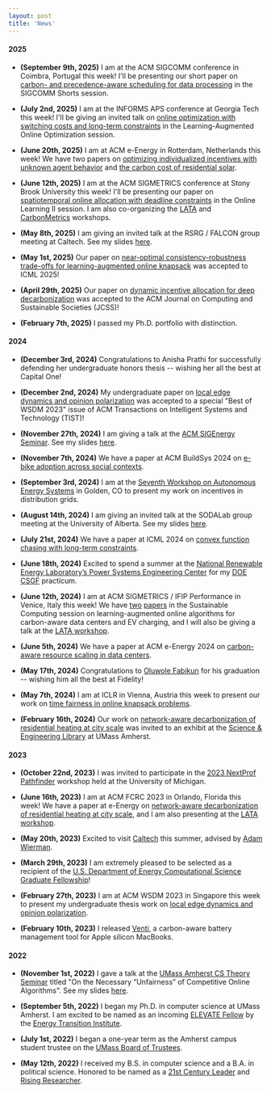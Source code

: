 ```yaml
---
layout: post
title: 'News'
---
```


#### 2025

  - **(September 9th, 2025)** I am at the ACM SIGCOMM conference in Coimbra, Portugal this week!  I'll be presenting our short paper on [carbon- and precedence-aware scheduling for data processing](https://arxiv.org/abs/2502.09717) in the SIGCOMM Shorts session.

  - **(July 2nd, 2025)** I am at the INFORMS APS conference at Georgia Tech this week!  I'll be giving an invited talk on [online optimization with switching costs and long-term constraints](https://arxiv.org/abs/2402.14012) in the Learning-Augmented Online Optimization session.

  - **(June 20th, 2025)** I am at ACM e-Energy in Rotterdam, Netherlands this week!  We have two papers on [optimizing individualized incentives with unknown agent behavior](https://dl.acm.org/doi/10.1145/3679240.3734594) and [the carbon cost of residential solar](https://dl.acm.org/doi/10.1145/3679240.3734603).

  - **(June 12th, 2025)** I am at the ACM SIGMETRICS conference at Stony Brook University this week!  I'll be presenting our paper on [spatiotemporal online allocation with deadline constraints](https://dl.acm.org/doi/10.1145/3711701) in the Online Learning II session.  I am also co-organizing the [LATA](https://learning-augmented-algorithms.github.io) and [CarbonMetrics](https://noman-bashir.github.io/CarbonMetrics/) workshops. 

  - **(May 8th, 2025)** I am giving an invited talk at the RSRG / FALCON group meeting at Caltech.  See my slides [here](https://drive.google.com/file/d/1Z6ypQdUXYm4QoVHN88GcbdkKgjWDNpU3/view?usp=share_link).  

  - **(May 1st, 2025)** Our paper on [near-optimal consistency-robustness trade-offs for learning-augmented online knapsack](https://arxiv.org/abs/2406.18752) was accepted to ICML 2025!

  - **(April 29th, 2025)** Our paper on [dynamic incentive allocation for deep decarbonization](https://arxiv.org/abs/2502.08877) was accepted to the ACM Journal on Computing and Sustainable Societies (JCSS)!

  - **(February 7th, 2025)** I passed my Ph.D. portfolio with distinction.


#### 2024

  - **(December 3rd, 2024)** Congratulations to Anisha Prathi for successfully defending her undergraduate honors thesis -- wishing her all the best at Capital One! 

  - **(December 2nd, 2024)** My undergraduate paper on [local edge dynamics and opinion polarization](https://arxiv.org/abs/2111.14020) was accepted to a special "Best of WSDM 2023" issue of ACM Transactions on Intelligent Systems and Technology (TIST)!

  - **(November 27th, 2024)** I am giving a talk at the [ACM SIGEnergy Seminar](https://sites.google.com/view/sigenergy-seminar/).  See my slides [here](https://drive.google.com/file/d/1WVtGPCmFuA6V1216q5EvRr71mUlgG5Tk/view?usp=sharing).

  - **(November 7th, 2024)** We have a paper at ACM BuildSys 2024 on [e-bike adoption across social contexts](https://dl.acm.org/doi/10.1145/3671127.3698185).  

  - **(September 3rd, 2024)** I am at the [Seventh Workshop on Autonomous Energy Systems](https://www.nrel.gov/grid/seventh-workshop-autonomous-energy-systems.html) in Golden, CO to present my work on incentives in distribution grids.  
  
  - **(August 14th, 2024)** I am giving an invited talk at the SODALab group meeting at the University of Alberta.  See my slides [here](https://drive.google.com/file/d/1pCdYPfICf6RjwDLs0dSva6TVrVWREaFc/view?usp=sharing).  
  
  - **(July 21st, 2024)** We have a paper at ICML 2024 on [convex function chasing with long-term constraints](https://openreview.net/forum?id=hRBdOHVn7y).  
  
  - **(June 18th, 2024)** Excited to spend a summer at the [National Renewable Energy Laboratory’s Power Systems Engineering Center](https://www.nrel.gov/grid/) for my [DOE CSGF](https://www.krellinst.org/csgf/about-doe-csgf) practicum.  
  
  - **(June 12th, 2024)** I am at ACM SIGMETRICS / IFIP Performance in Venice, Italy this week!  We have [two](https://dl.acm.org/doi/abs/10.1145/3626776) [papers](https://dl.acm.org/doi/abs/10.1145/3673660.3655074) in the Sustainable Computing session on learning-augmented online algorithms for carbon-aware data centers and EV charging, and I will also be giving a talk at the [LATA workshop](https://learning-augmented-algorithms.github.io).  
  
  - **(June 5th, 2024)** We have a paper at ACM e-Energy 2024 on [carbon-aware resource scaling in data centers](https://dl.acm.org/doi/10.1145/3632775.3661942).

  - **(May 17th, 2024)** Congratulations to [Oluwole Fabikun](https://wolefabikun.com) for his graduation -- wishing him all the best at Fidelity! 

  - **(May 7th, 2024)** I am at ICLR in Vienna, Austria this week to present our work on [time fairness in online knapsack problems](https://arxiv.org/abs/2305.13293). 

  - **(February 16th, 2024)** Our work on [network-aware decarbonization of residential heating at city scale](https://arxiv.org/abs/2301.04747) was invited to an exhibit at the [Science & Engineering Library](https://www.library.umass.edu/sel/) at UMass Amherst. 

#### 2023

  - **(October 22nd, 2023)** I was invited to participate in the [2023 NextProf Pathfinder](https://nextprof.engin.umich.edu/nextprof-pathfinder/) workshop held at the University of Michigan.

  - **(June 16th, 2023)** I am at ACM FCRC 2023 in Orlando, Florida this week!  We have a paper at e-Energy on [network-aware decarbonization of residential heating at city scale](https://arxiv.org/abs/2301.04747), and I am also presenting at the [LATA workshop](https://learning-augmented-algorithms.github.io/2023/).  

  - **(May 20th, 2023)** Excited to visit [Caltech](https://rsrg.cms.caltech.edu/) this summer, advised by [Adam Wierman](https://adamwierman.com).

  - **(March 29th, 2023)** I am extremely pleased to be selected as a recipient of the [U.S. Department of Energy Computational Science Graduate Fellowship](https://www.krellinst.org/csgf/about-doe-csgf)!

  - **(February 27th, 2023)** I am at ACM WSDM 2023 in Singapore this week to present my undergraduate thesis work on [local edge dynamics and opinion polarization](https://arxiv.org/abs/2111.14020).

  - **(February 10th, 2023)** I released [Venti](https://github.com/adamlechowicz/venti), a carbon-aware battery management tool for Apple silicon MacBooks.


#### 2022

  - **(November 1st, 2022)** I gave a talk at the [UMass Amherst CS Theory Seminar](https://theory.cs.umass.edu/seminar) titled "On the Necessary “Unfairness” of Competitive Online Algorithms".  See my slides [here](https://drive.google.com/file/d/1Hm2OKUGoLGYRz1-ARq5RDKh-uI6oRdwM/view).

  - **(September 5th, 2022)** I began my Ph.D. in computer science at UMass Amherst.  I am excited to be named as an incoming [ELEVATE Fellow](https://www.energytransitionumass.org/elevate/students) by the [Energy Transition Institute](https://www.energytransitionumass.org).

  - **(July 1st, 2022)** I began a one-year term as the Amherst campus student trustee on the [UMass Board of Trustees](https://www.umassp.edu/bot).

  - **(May 12th, 2022)** I received my B.S. in computer science and a B.A. in political science.  Honored to be named as a [21st Century Leader](https://www.umass.edu/news/article/ten-outstanding-graduates-be-honored-21st-century-leaders-umass-amherst-commencement) and [Rising Researcher](https://www.umass.edu/gateway/article/computing-greater-good).